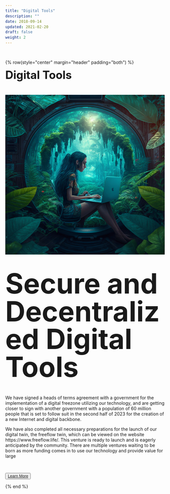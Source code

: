```yaml
---
title: "Digital Tools"
description: ""
date: 2018-09-14
updated: 2021-02-20
draft: false
weight: 2
---
```


<div class="container mx-auto">

<br>

<!-- section 1 (co-found) -->

{% row(style="center" margin="header" padding="both") %}

<span style="font-size:2.5em; font-weight:bold; line-height:1em;"> Digital Tools</span>

<br>

![Image](img/digitaltools.png#medium#m)

<br>

<span style="font-size:2.5em; font-weight:bold; line-height:1em;"><span style="font-size:2.5em; font-weight:bold; line-height:1em;"> Secure and Decentralized Digital Tools</span>


<br>

<p>
We have signed a heads of terms agreement with a government for the implementation of a digital freezone utilizing our technology, and are getting closer to sign with another government with a population of 60 million people that is set to follow suit in the second half of 2023 for the creation of a new Internet and digital backbone.
</p>

<p>
We have also completed all necessary preparations for the launch of our digital twin, the freeflow twin, which can be viewed on the website https://www.freeflow.life/. This venture is ready to launch and is eagerly anticipated by the community.
There are multiple ventures waiting to be born as more funding comes in to use our technology and provide value for large

</p>

<br>

<button style="font-size:0.9em">[Learn More](/home/goldflow/)</button>

{% end %}

</div>


